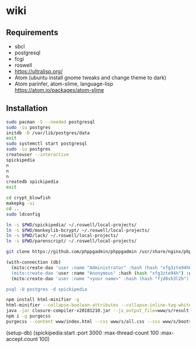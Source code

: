 # wiki

## Requirements

* sbcl
* postgresql
* fcgi
* roswell
* https://ultralisp.org/
* Atom (ubuntu install gnome tweaks and change theme to dark)
* Atom parinfer, atom-slime, language-lisp https://atom.io/packages/atom-slime

## Installation

```bash
sudo pacman -S --needed postgresql
sudo -iu postgres
initdb -D /var/lib/postgres/data
exit
sudo systemctl start postgresql
sudo -iu postgres
createuser --interactive
spickipedia
n
n
n
createdb spickipedia
exit

cd crypt_blowfish
makepkg -si
cd ..
sudo ldconfig

ln -s $PWD/spickipedia/ ~/.roswell/local-projects/
ln -s $PWD/monkeylib-bcrypt/ ~/.roswell/local-projects/
ln -s $PWD/lack/ ~/.roswell/local-projects/
ln -s $PWD/parenscript/ ~/.roswell/local-projects/

git clone https://github.com/phppgadmin/phppgadmin /usr/share/nginx/phppgadmin

(with-connection (db)
  (mito:create-dao 'user :name "Administrator" :hash (hash "xfg3zte94h62j392h") :group "admin")
  (mito:create-dao 'user :name "Anonymous" :hash (hash "xfg3zte94h") :group "anonymous")
  (mito:create-dao 'user :name "<your name>" :hash (hash "fjd8sh3l2h") :group "user"))

psql -U postgres -d spickipedia
```

```bash
npm install html-minifier -g
html-minifier --collapse-boolean-attributes --collapse-inline-tag-whitespace --collapse-whitespace --decode-entities --remove-attribute-quotes --remove-comments --remove-empty-attributes --remove-optional-tags --remove-redundant-attributes --remove-script-type-attributes --remove-style-link-type-attributes --remove-tag-whitespace --sort-attributes --sort-class-name --trim-custom-fragments --use-short-doctype -o www/index.html www/index.html
java -jar closure-compiler-v20181210.jar --js_output_file=www/s/result.js --externs externs/jquery-3.3.js www/s/jquery-3.3.1.js www/s/popper.js www/s/bootstrap.js www/s/summernote-bs4.js www/s/visual-diff.js www/s/index.js
npm i -g purgecss
purgecss --content www/index.html --css www/s/all.css --css www/s/bootstrap.min.css --css www/s/index.css --css www/s/summernote-bs4.css -o www/s/ --content www/s/*.js
```

(setup-db)
 (spickipedia:start :port 3000 :max-thread-count 100 :max-accept.count 100)
